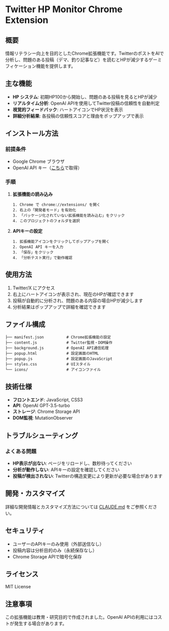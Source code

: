 # Twitter HP Monitor Chrome Extension

## 概要

情報リテラシー向上を目的としたChrome拡張機能です。TwitterのポストをAIで分析し、問題のある投稿（デマ、釣り記事など）を読むとHPが減少するゲーミフィケーション機能を提供します。

## 主な機能

- **HP システム**: 初期HP100から開始し、問題のある投稿を見るとHPが減少
- **リアルタイム分析**: OpenAI APIを使用してTwitter投稿の信頼性を自動判定
- **視覚的フィードバック**: ハートアイコンでHP状況を表示
- **詳細分析結果**: 各投稿の信頼性スコアと理由をポップアップで表示

## インストール方法

### 前提条件
- Google Chrome ブラウザ
- OpenAI API キー（[こちら](https://platform.openai.com/api-keys)で取得）

### 手順

1. **拡張機能の読み込み**
   ```
   1. Chrome で chrome://extensions/ を開く
   2. 右上の「開発者モード」を有効化
   3. 「パッケージ化されていない拡張機能を読み込む」をクリック
   4. このプロジェクトのフォルダを選択
   ```

2. **APIキーの設定**
   ```
   1. 拡張機能アイコンをクリックしてポップアップを開く
   2. OpenAI API キーを入力
   3. 「保存」をクリック
   4. 「分析テスト実行」で動作確認
   ```

## 使用方法

1. Twitter/X にアクセス
2. 右上にハートアイコンが表示され、現在のHPが確認できます
3. 投稿が自動的に分析され、問題のある内容の場合HPが減少します
4. 分析結果はポップアップで詳細を確認できます

## ファイル構成

```
├── manifest.json          # Chrome拡張機能の設定
├── content.js             # Twitter監視・DOM操作
├── background.js          # OpenAI API通信処理
├── popup.html             # 設定画面のHTML
├── popup.js               # 設定画面のJavaScript
├── styles.css             # UIスタイル
└── icons/                 # アイコンファイル
```

## 技術仕様

- **フロントエンド**: JavaScript, CSS3
- **API**: OpenAI GPT-3.5-turbo
- **ストレージ**: Chrome Storage API
- **DOM監視**: MutationObserver

## トラブルシューティング

### よくある問題

- **HP表示が出ない**: ページをリロードし、数秒待ってください
- **分析が動作しない**: APIキーの設定を確認してください
- **投稿が検出されない**: Twitterの構造変更により更新が必要な場合があります

## 開発・カスタマイズ

詳細な開発情報とカスタマイズ方法については [CLAUDE.md](./CLAUDE.md) をご参照ください。

## セキュリティ

- ユーザーのAPIキーのみ使用（外部送信なし）
- 投稿内容は分析目的のみ（永続保存なし）
- Chrome Storage APIで暗号化保存

## ライセンス

MIT License

## 注意事項

この拡張機能は教育・研究目的で作成されました。OpenAI APIの利用にはコストが発生する場合があります。